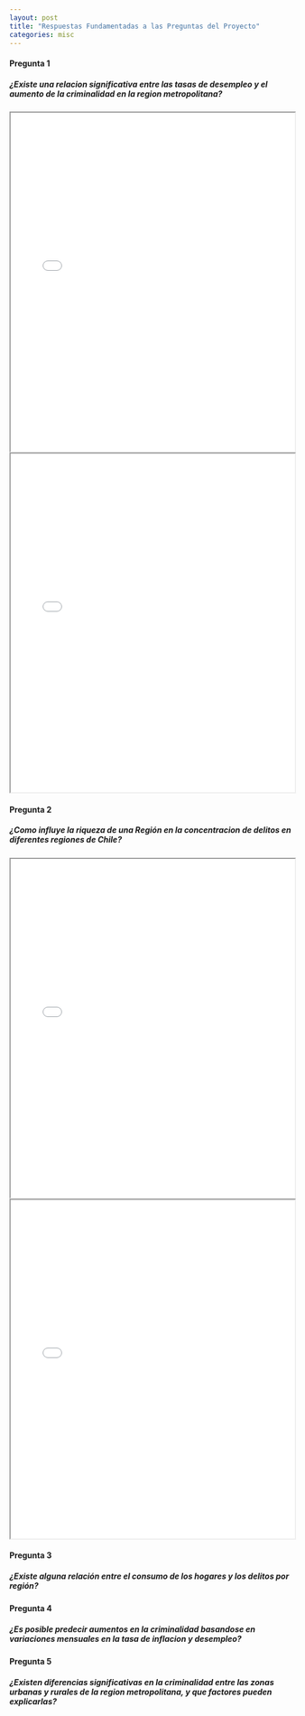 ```yaml
---
layout: post
title: "Respuestas Fundamentadas a las Preguntas del Proyecto"
categories: misc
---
```


#### **Pregunta 1**
##### ¿Existe una relacion significativa entre las tasas de desempleo y el aumento de la criminalidad en la region metropolitana?

<iframe src="{{ '/figuras/Pregunta1.html' | relative_url }}" width="100%" height="600"></iframe>

<iframe src="{{ '/figuras/Pregunta1.1.html' | relative_url }}" width="100%" height="600"></iframe>


#### **Pregunta 2**
##### ¿Como influye la riqueza de una Región en la concentracion de delitos en diferentes regiones de Chile?

<iframe src="{{ '/figuras/Pregunta2.html' | relative_url }}" width="100%" height="600"></iframe>
<iframe src="{{ '/figuras/Pregunta2.1.html' | relative_url }}" width="100%" height="600"></iframe>

#### **Pregunta 3**
##### ¿Existe alguna relación entre el consumo de los hogares y los delitos por región?

#### **Pregunta 4**
##### ¿Es posible predecir aumentos en la criminalidad basandose en variaciones mensuales en la tasa de inflacion y desempleo?

#### **Pregunta 5**
##### ¿Existen diferencias significativas en la criminalidad entre las zonas urbanas y rurales de la region metropolitana, y que factores pueden explicarlas?

